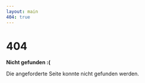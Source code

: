 ```yaml
---
layout: main
404: true
---
```

# 404

**Nicht gefunden :(**

Die angeforderte Seite konnte nicht gefunden werden.

